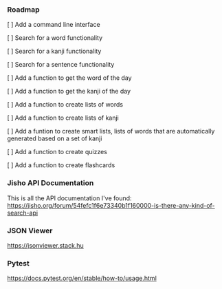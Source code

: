 ### Roadmap

[ ] Add a command line interface

[ ] Search for a word functionality

[ ] Search for a kanji functionality

[ ] Search for a sentence functionality

[ ] Add a function to get the word of the day

[ ] Add a function to get the kanji of the day

[ ] Add a function to create lists of words

[ ] Add a function to create lists of kanji

[ ] Add a funtion to create smart lists, lists of words that are automatically generated based on a set of kanji

[ ] Add a function to create quizzes

[ ] Add a function to create flashcards

### Jisho API Documentation

This is all the API documentation I've found: https://jisho.org/forum/54fefc1f6e73340b1f160000-is-there-any-kind-of-search-api

### JSON Viewer

https://jsonviewer.stack.hu

### Pytest

https://docs.pytest.org/en/stable/how-to/usage.html